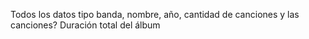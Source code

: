 Todos los datos tipo banda, nombre, año, cantidad de canciones y las canciones?
Duración total del álbum
